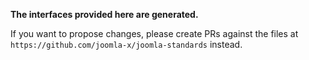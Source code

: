 **The interfaces provided here are generated.**

If you want to propose changes, please create PRs against the files at `https://github.com/joomla-x/joomla-standards` instead.

